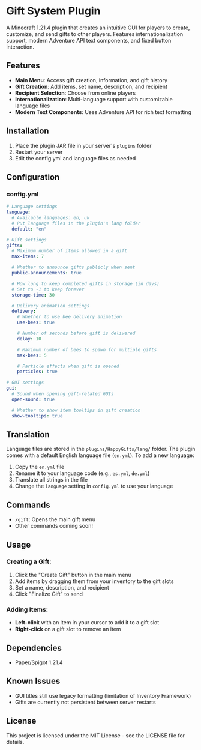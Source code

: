 # Gift System Plugin

A Minecraft 1.21.4 plugin that creates an intuitive GUI for players to create, customize, and send gifts to other players. Features internationalization support, modern Adventure API text components, and fixed button interaction.

## Features

- **Main Menu**: Access gift creation, information, and gift history
- **Gift Creation**: Add items, set name, description, and recipient
- **Recipient Selection**: Choose from online players
- **Internationalization**: Multi-language support with customizable language files
- **Modern Text Components**: Uses Adventure API for rich text formatting

## Installation

1. Place the plugin JAR file in your server's `plugins` folder
2. Restart your server
3. Edit the config.yml and language files as needed

## Configuration

### config.yml

```yaml
# Language settings
language:
  # Available languages: en, uk
  # Put language files in the plugin's lang folder
  default: "en"

# Gift settings
gifts:
  # Maximum number of items allowed in a gift
  max-items: 7

  # Whether to announce gifts publicly when sent
  public-announcements: true

  # How long to keep completed gifts in storage (in days)
  # Set to -1 to keep forever
  storage-time: 30

  # Delivery animation settings
  delivery:
    # Whether to use bee delivery animation
    use-bees: true

    # Number of seconds before gift is delivered
    delay: 10

    # Maximum number of bees to spawn for multiple gifts
    max-bees: 5

    # Particle effects when gift is opened
    particles: true

# GUI settings
gui:
  # Sound when opening gift-related GUIs
  open-sound: true

  # Whether to show item tooltips in gift creation
  show-tooltips: true
```

## Translation

Language files are stored in the `plugins/HappyGifts/lang/` folder. The plugin comes with a default English language file (`en.yml`). To add a new language:

1. Copy the `en.yml` file
2. Rename it to your language code (e.g., `es.yml`, `de.yml`)
3. Translate all strings in the file
4. Change the `language` setting in `config.yml` to use your language

## Commands

- `/gift`: Opens the main gift menu
- Other commands coming soon!

## Usage

### Creating a Gift:

1. Click the "Create Gift" button in the main menu
2. Add items by dragging them from your inventory to the gift slots
3. Set a name, description, and recipient
4. Click "Finalize Gift" to send

### Adding Items:
- **Left-click** with an item in your cursor to add it to a gift slot
- **Right-click** on a gift slot to remove an item

## Dependencies

- Paper/Spigot 1.21.4

## Known Issues

- GUI titles still use legacy formatting (limitation of Inventory Framework)
- Gifts are currently not persistent between server restarts

## License

This project is licensed under the MIT License - see the LICENSE file for details.